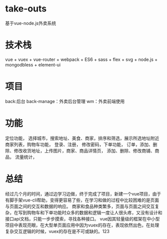 # take-outs
 基于vue-node.js外卖系统
 
# 技术栈
vue + vuex + vue-router + webpack + ES6  + sass + flex + svg + node.js + mongodbless + element-ui 
 
# 项目
 back:后台
 back-manage：外卖后台管理
 wm：外卖前端使用
 
# 功能
定位功能， 选择城市，搜索地址、美食、商家，排序和筛选，展示所选地址附近商家列表，购物车功能， 登录、注册，
修改密码，下单功能， 订单，添加、删除、修改收货地址，上传图片，商家、商品详情页， 添加、删除、修改商铺、商品，
流量统计，


# 总结
 经过几个月的时间，通过边学习边做，终于完成了项目，新建一个vue项目，由于有脚手架vue-cli帮助，变得更容易了些，在学习和做的过程中比较困难的是页面与页面之间的交互和数据的响应。
 商家和食品种类繁多，页面与页面之间交互复杂，在写到购物车和下单功能时众多的数据和逻辑一度让人很头疼，又没有设计和接口api文档，只能一步步摸索，寻找各种接口。
vue因其轻量级的框架在中小型项目中表现亮眼，在大型单页面应用中因为vuex的存在，表现依然出色，在处理复杂交互逻辑的时候，vuex的存在是不可或缺的。123
